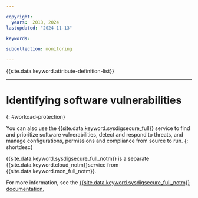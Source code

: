 ```yaml
---

copyright:
  years:  2018, 2024
lastupdated: "2024-11-13"

keywords:

subcollection: monitoring

---
```


{{site.data.keyword.attribute-definition-list}}

---

# Identifying software vulnerabilities
{: #workoad-protection}

You can also use the {{site.data.keyword.sysdigsecure_full}} service to find and prioritize software vulnerabilities, detect and respond to threats, and manage configurations, permissions and compliance from source to run.
{: shortdesc}

{{site.data.keyword.sysdigsecure_full_notm}} is a separate {{site.data.keyword.cloud_notm}}service from {{site.data.keyword.mon_full_notm}}.

For more information, see the [{{site.data.keyword.sysdigsecure_full_notm}} documentation.](/docs/workload-protection)
